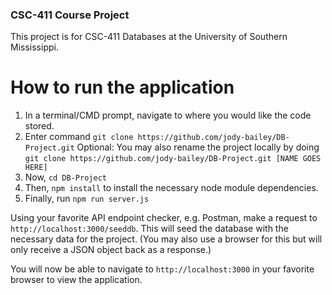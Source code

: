 ### CSC-411 Course Project

This project is for CSC-411 Databases at the University of Southern Mississippi.

# How to run the application

1. In a terminal/CMD prompt, navigate to where you would like the code stored.
2. Enter command `git clone https://github.com/jody-bailey/DB-Project.git`
   Optional: You may also rename the project locally by doing `git clone https://github.com/jody-bailey/DB-Project.git [NAME GOES HERE]`
3. Now, `cd DB-Project`
4. Then, `npm install` to install the necessary node module dependencies.
5. Finally, run `npm run server.js`

Using your favorite API endpoint checker, e.g. Postman, make a request to `http://localhost:3000/seeddb`. This will seed the database with the necessary data for the project. (You may also use a browser for this but will only receive a JSON object back as a response.)

You will now be able to navigate to `http://localhost:3000` in your favorite browser to view the application.

